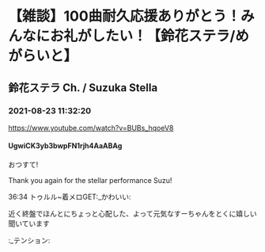 # 【雑談】100曲耐久応援ありがとう！みんなにお礼がしたい！【鈴花ステラ/めがらいと】

## 鈴花ステラ Ch. / Suzuka Stella

### 2021-08-23 11:32:20

https://www.youtube.com/watch?v=BUBs_hqoeV8

#### UgwiCK3yb3bwpFN1rjh4AaABAg

おつすて!

Thank you again for the stellar performance Suzu!



36:34 トゥルル~着メロGET:_かわいい:



近く終盤でほんとにちょっと心配した、よって元気なすーちゃんをとくに嬉しい聞いています

:_テンション:

